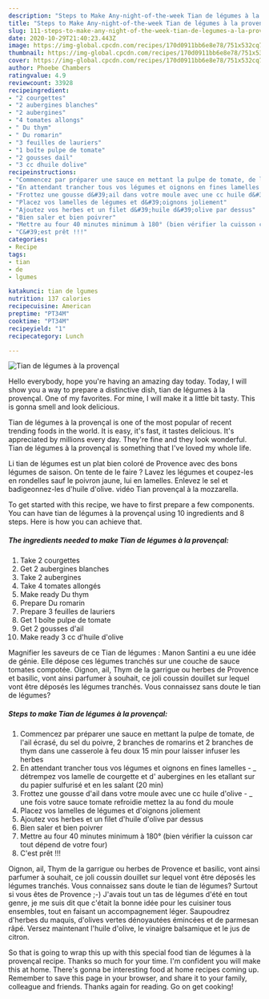 ```yaml
---
description: "Steps to Make Any-night-of-the-week Tian de légumes à la provençal"
title: "Steps to Make Any-night-of-the-week Tian de légumes à la provençal"
slug: 111-steps-to-make-any-night-of-the-week-tian-de-legumes-a-la-provencal
date: 2020-10-29T21:40:23.443Z
image: https://img-global.cpcdn.com/recipes/170d0911bb6e8e78/751x532cq70/tian-de-legumes-a-la-provencal-photo-principale-de-la-recette.jpg
thumbnail: https://img-global.cpcdn.com/recipes/170d0911bb6e8e78/751x532cq70/tian-de-legumes-a-la-provencal-photo-principale-de-la-recette.jpg
cover: https://img-global.cpcdn.com/recipes/170d0911bb6e8e78/751x532cq70/tian-de-legumes-a-la-provencal-photo-principale-de-la-recette.jpg
author: Phoebe Chambers
ratingvalue: 4.9
reviewcount: 33928
recipeingredient:
- "2 courgettes"
- "2 aubergines blanches"
- "2 aubergines"
- "4 tomates allongs"
- " Du thym"
- " Du romarin"
- "3 feuilles de lauriers"
- "1 boîte pulpe de tomate"
- "2 gousses dail"
- "3 cc dhuile dolive"
recipeinstructions:
- "Commencez par préparer une sauce en mettant la pulpe de tomate, de l&#39;ail écrasé, du sel du poivre, 2 branches de romarins et 2 branches de thym dans une casserole à feu doux 15 min pour laisser infuser les herbes"
- "En attendant trancher tous vos légumes et oignons en fines lamelles _ détrempez vos lamelle de courgette et d&#39; aubergines en les etallant sur du papier sulfurisé et en les salant (20 min)"
- "Frottez une gousse d&#39;ail dans votre moule avec une cc huile d&#39;olive _ une fois votre sauce tomate refroidie mettez la au fond du moule"
- "Placez vos lamelles de légumes et d&#39;oignons joliement"
- "Ajoutez vos herbes et un filet d&#39;huile d&#39;olive par dessus"
- "Bien saler et bien poivrer"
- "Mettre au four 40 minutes minimum à 180° (bien vérifier la cuisson car tout dépend de votre four)"
- "C&#39;est prêt !!!"
categories:
- Recipe
tags:
- tian
- de
- lgumes

katakunci: tian de lgumes 
nutrition: 137 calories
recipecuisine: American
preptime: "PT34M"
cooktime: "PT34M"
recipeyield: "1"
recipecategory: Lunch

---
```



![Tian de légumes à la provençal](https://img-global.cpcdn.com/recipes/170d0911bb6e8e78/751x532cq70/tian-de-legumes-a-la-provencal-photo-principale-de-la-recette.jpg)

Hello everybody, hope you're having an amazing day today. Today, I will show you a way to prepare a distinctive dish, tian de légumes à la provençal. One of my favorites. For mine, I will make it a little bit tasty. This is gonna smell and look delicious.

Tian de légumes à la provençal is one of the most popular of recent trending foods in the world. It is easy, it's fast, it tastes delicious. It's appreciated by millions every day. They're fine and they look wonderful. Tian de légumes à la provençal is something that I've loved my whole life.

Li tian de légumes est un plat bien coloré de Provence avec des bons légumes de saison. On tente de le faire ? Lavez les légumes et coupez-les en rondelles sauf le poivron jaune, lui en lamelles. Enlevez le sel et badigeonnez-les d&#39;huile d&#39;olive. vidéo Tian provençal à la mozzarella.


To get started with this recipe, we have to first prepare a few components. You can have tian de légumes à la provençal using 10 ingredients and 8 steps. Here is how you can achieve that.

<!--inarticleads1-->

##### The ingredients needed to make Tian de légumes à la provençal:

1. Take 2 courgettes
1. Get 2 aubergines blanches
1. Take 2 aubergines
1. Take 4 tomates allongés
1. Make ready  Du thym
1. Prepare  Du romarin
1. Prepare 3 feuilles de lauriers
1. Get 1 boîte pulpe de tomate
1. Get 2 gousses d&#39;ail
1. Make ready 3 cc d&#39;huile d&#39;olive


Magnifier les saveurs de ce Tian de légumes : Manon Santini a eu une idée de génie. Elle dépose ces légumes tranchés sur une couche de sauce tomates compotée. Oignon, ail, Thym de la garrigue ou herbes de Provence et basilic, vont ainsi parfumer à souhait, ce joli coussin douillet sur lequel vont être déposés les légumes tranchés. Vous connaissez sans doute le tian de légumes? 

<!--inarticleads2-->

##### Steps to make Tian de légumes à la provençal:

1. Commencez par préparer une sauce en mettant la pulpe de tomate, de l&#39;ail écrasé, du sel du poivre, 2 branches de romarins et 2 branches de thym dans une casserole à feu doux 15 min pour laisser infuser les herbes
1. En attendant trancher tous vos légumes et oignons en fines lamelles - _ détrempez vos lamelle de courgette et d&#39; aubergines en les etallant sur du papier sulfurisé et en les salant (20 min)
1. Frottez une gousse d&#39;ail dans votre moule avec une cc huile d&#39;olive - _ une fois votre sauce tomate refroidie mettez la au fond du moule
1. Placez vos lamelles de légumes et d&#39;oignons joliement
1. Ajoutez vos herbes et un filet d&#39;huile d&#39;olive par dessus
1. Bien saler et bien poivrer
1. Mettre au four 40 minutes minimum à 180° (bien vérifier la cuisson car tout dépend de votre four)
1. C&#39;est prêt !!!


Oignon, ail, Thym de la garrigue ou herbes de Provence et basilic, vont ainsi parfumer à souhait, ce joli coussin douillet sur lequel vont être déposés les légumes tranchés. Vous connaissez sans doute le tian de légumes? Surtout si vous êtes de Provence ;-) J&#39;avais tout un tas de légumes d&#39;été en tout genre, je me suis dit que c&#39;était la bonne idée pour les cuisiner tous ensembles, tout en faisant un accompagnement léger. Saupoudrez d&#39;herbes du maquis, d&#39;olives vertes dénoyautées émincées et de parmesan râpé. Versez maintenant l&#39;huile d&#39;olive, le vinaigre balsamique et le jus de citron. 

So that is going to wrap this up with this special food tian de légumes à la provençal recipe. Thanks so much for your time. I'm confident you will make this at home. There's gonna be interesting food at home recipes coming up. Remember to save this page in your browser, and share it to your family, colleague and friends. Thanks again for reading. Go on get cooking!

